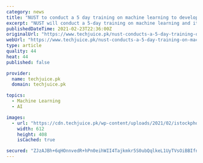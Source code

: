 ```yaml
---
category: news
title: "NUST to conduct a 5 day training on machine learning to develop expertise of the technology"
excerpt: "NUST will conduct a 5-day training on machine learning and its various applications to develop a better understanding of the technology"
publishedDateTime: 2021-02-23T22:36:00Z
originalUrl: "https://www.techjuice.pk/nust-conducts-a-5-day-training-on-machine-learning-to-develop-expertise-of-the-technology/"
webUrl: "https://www.techjuice.pk/nust-conducts-a-5-day-training-on-machine-learning-to-develop-expertise-of-the-technology/"
type: article
quality: 44
heat: 44
published: false

provider:
  name: techjuice.pk
  domain: techjuice.pk

topics:
  - Machine Learning
  - AI

images:
  - url: "https://cdn.techjuice.pk/wp-content/uploads/2021/02/istockphoto-1061357610-612x612-2.jpg"
    width: 612
    height: 408
    isCached: true

secured: "ZJzAJBh+6qHOnnvedR+hPn0eihWII4Tajkmkr5S0ubQqlkeL1UyTVsOiBBIfnXRdXWve6cCFE5lGzWz+LDU4FYKUZQnJw4UkD9A/z4gJGG4kjpKMLzoKWl8Nc2RNyfyVMEC/qeRoehk17rMS9JoJT7TBNKMOpx7JzaQZesGjhgfzWPohx9VJnBQE9nhuq2ZmhhipjE+RoOcxCkOYStCm00Nd1ErhiYUzYBopmnL2JUjpCDxMabFNjxzKFItzbFRY0FwGiqTFGtNBTnhBtRtMRxxpItC+j2QGkgAFkaPZ45S4/PdBmOQQD+7O3+0AC4xCufnvyd1c7K1JLjVl2g90CE0yCf6Vt+yRmtgpZVKsA+A=;sU7bXpU+PWFYlZtc8ZgFgw=="
---
```


